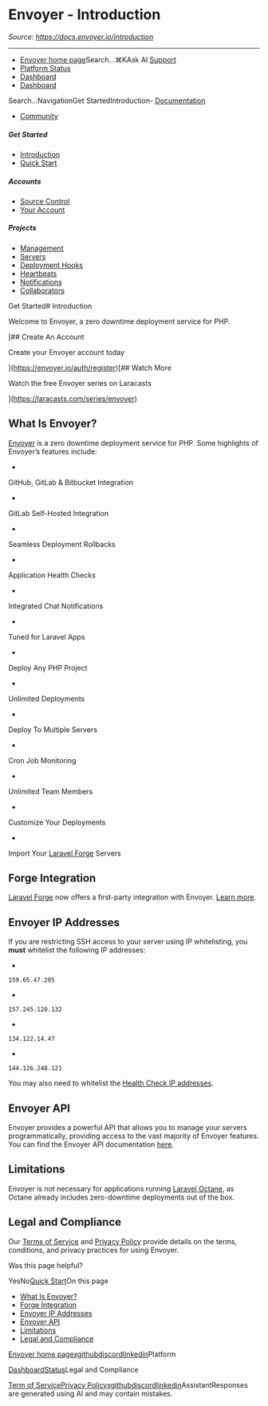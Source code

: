 # Envoyer - Introduction

*Source: https://docs.envoyer.io/introduction*

---

- [Envoyer home page](https://envoyer.io)Search...⌘KAsk AI
[Support](/cdn-cgi/l/email-protection#c5a0abb3aabca0b785a9a4b7a4b3a0a9eba6aaa8)
- [Platform Status](https://status.laravel.com/)
- [Dashboard](https://envoyer.io)
- [Dashboard](https://envoyer.io)

Search...NavigationGet StartedIntroduction- [Documentation](/introduction)
- [Community](https://discord.com/invite/laravel)
##### Get Started

- [Introduction](/introduction)
- [Quick Start](/quick-start)

##### Accounts

- [Source Control](/accounts/source-control)
- [Your Account](/accounts/your-account)

##### Projects

- [Management](/projects/management)
- [Servers](/projects/servers)
- [Deployment Hooks](/projects/deployment-hooks)
- [Heartbeats](/projects/heartbeats)
- [Notifications](/projects/notifications)
- [Collaborators](/projects/collaborators)

Get Started# Introduction

Welcome to Envoyer, a zero downtime deployment service for PHP.

[## Create An Account

Create your Envoyer account today

](https://envoyer.io/auth/register)[## Watch More

Watch the free Envoyer series on Laracasts

](https://laracasts.com/series/envoyer)
## [​](#what-is-envoyer%3F)What Is Envoyer?

[Envoyer](https://envoyer.io) is a zero downtime deployment service for PHP. Some highlights of Envoyer’s features include:

- 
GitHub, GitLab & Bitbucket Integration

- 
GitLab Self-Hosted Integration

- 
Seamless Deployment Rollbacks

- 
Application Health Checks

- 
Integrated Chat Notifications

- 
Tuned for Laravel Apps

- 
Deploy Any PHP Project

- 
Unlimited Deployments

- 
Deploy To Multiple Servers

- 
Cron Job Monitoring

- 
Unlimited Team Members

- 
Customize Your Deployments

- 
Import Your [Laravel Forge](https://forge.laravel.com) Servers

## [​](#forge-integration)Forge Integration

[Laravel Forge](https://forge.laravel.com) now offers a first-party integration with Envoyer. [Learn more](https://blog.laravel.com/forge-zero-downtime-deployments).

## [​](#envoyer-ip-addresses)Envoyer IP Addresses

If you are restricting SSH access to your server using IP whitelisting, you **must** whitelist the following IP addresses:

- 
`159.65.47.205`

- 
`157.245.120.132`

- 
`134.122.14.47`

- 
`144.126.248.121`

You may also need to whitelist the [Health Check IP addresses](/projects/management#health-check-ip-addresses).

## [​](#envoyer-api)Envoyer API

Envoyer provides a powerful API that allows you to manage your servers programmatically, providing access to the vast majority of Envoyer features. You can find the Envoyer API documentation [here](https://envoyer.io/api-documentation).

## [​](#limitations)Limitations

Envoyer is not necessary for applications running [Laravel Octane](https://github.com/laravel/octane), as Octane already includes zero-downtime deployments out of the box.

## [​](#legal-and-compliance)Legal and Compliance

Our [Terms of Service](https://envoyer.io/terms) and [Privacy Policy](https://envoyer.io/privacy) provide details on the terms, conditions, and privacy practices for using Envoyer.

Was this page helpful?

YesNo[Quick Start](/quick-start)On this page
- [What Is Envoyer?](#what-is-envoyer%3F)
- [Forge Integration](#forge-integration)
- [Envoyer IP Addresses](#envoyer-ip-addresses)
- [Envoyer API](#envoyer-api)
- [Limitations](#limitations)
- [Legal and Compliance](#legal-and-compliance)

[Envoyer home page](https://envoyer.io)[x](https://x.com/laravelphp)[github](https://github.com/laravel)[discord](https://discord.com/invite/laravel)[linkedin](https://linkedin.com/company/laravel)Platform

[Dashboard](https://envoyer.io/)[Status](https://status.laravel.com/)Legal and Compliance

[Term of Service](https://envoyer.io/terms)[Privacy Policy](https://envoyer.io/privacy)[x](https://x.com/laravelphp)[github](https://github.com/laravel)[discord](https://discord.com/invite/laravel)[linkedin](https://linkedin.com/company/laravel)AssistantResponses are generated using AI and may contain mistakes.